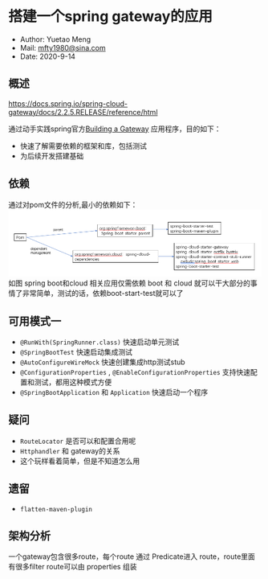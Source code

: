 # 搭建一个spring gateway的应用

- Author: Yuetao Meng
- Mail: mfty1980@sina.com
- Date: 2020-9-14

## 概述

https://docs.spring.io/spring-cloud-gateway/docs/2.2.5.RELEASE/reference/html

通过动手实践spring官方[Building a Gateway](https://spring.io/guides/gs/gateway/) 应用程序，目的如下：
- 快速了解需要依赖的框架和库，包括测试
- 为后续开发搭建基础

## 依赖

通过对pom文件的分析,最小的依赖如下：
![详细图](pom.png)
如图 spring boot和cloud 相关应用仅需依赖 boot 和 cloud 就可以干大部分的事情了非常简单，测试的话，依赖boot-start-test就可以了

## 可用模式一

- `@RunWith(SpringRunner.class)` 快速启动单元测试
- `@SpringBootTest` 快速启动集成测试
- `@AutoConfigureWireMock` 快速创建集成http测试stub
- `@ConfigurationProperties` , `@EnableConfigurationProperties` 支持快速配置和测试，都用这种模式方便
- `@SpringBootApplication` 和 `Application` 快速启动一个程序

## 疑问
- `RouteLocator` 是否可以和配置合用呢
- `Httphandler` 和 gateway的关系
- 这个玩样看着简单，但是不知道怎么用

## 遗留
- `flatten-maven-plugin`

## 架构分析
一个gateway包含很多route，每个route 通过 Predicate进入 route，route里面有很多filter
route可以由 properties 组装
